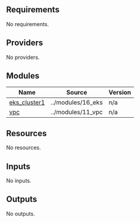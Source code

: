 <!-- BEGIN_TF_DOCS -->
## Requirements

No requirements.

## Providers

No providers.

## Modules

| Name | Source | Version |
|------|--------|---------|
| <a name="module_eks_cluster1"></a> [eks\_cluster1](#module\_eks\_cluster1) | ../modules/16_eks | n/a |
| <a name="module_vpc"></a> [vpc](#module\_vpc) | ../modules/11_vpc | n/a |

## Resources

No resources.

## Inputs

No inputs.

## Outputs

No outputs.
<!-- END_TF_DOCS -->
